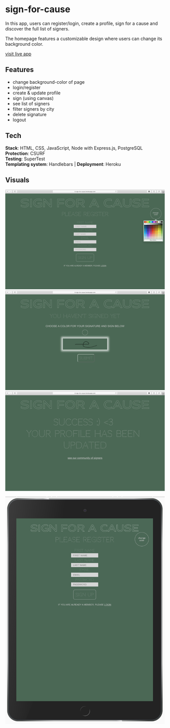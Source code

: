 # sign-for-cause

In this app, users can register/login, create a profile, sign for a cause and discover the full list
of signers. <br />

The homepage features a customizable design where users can change its background color.

[visit live app](https://sign-for-cause.herokuapp.com/)

## Features

-   change background-color of page
-   login/register
-   create & update profile
-   sign (using canvas)
-   see list of signers
-   filter signers by city
-   delete signature
-   logout

## Tech

**Stack**: HTML, CSS, JavaScript, Node with Express.js, PostgreSQL <br />
**Protection**: CSURF <br />
**Testing**: SuperTest <br />
**Templating system**: Handlebars | **Deployment**: Heroku

## Visuals

![screenshot](screenshot_2.png)
![screenshot](screenshot_1.png)
![screenshot](screenshot_3.png)

<p align="center">
<img src="mobile.png">
</p>
